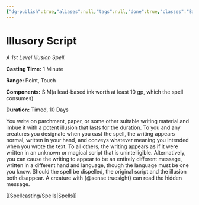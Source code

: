 ```yaml
---
{"dg-publish":true,"aliases":null,"tags":null,"done":true,"classes":"Bard, Warlock, Wizard,","spellLevel":1,"school":"Illusion","source":"PHB","permalink":"/spells/illusory-script/","dgHomeLink":false,"dgPassFrontmatter":true}
---
```


# Illusory Script
*A 1st Level Illusion Spell.*

**Casting Time:** 1 Minute

**Range:** Point, Touch

**Components:** S M(a lead-based ink worth at least 10 gp, which the spell consumes)

**Duration:** Timed, 10 Days

You write on parchment, paper, or some other suitable writing material and imbue it with a potent illusion that lasts for the duration.
To you and any creatures you designate when you cast the spell, the writing appears normal, written in your hand, and conveys whatever meaning you intended when you wrote the text. To all others, the writing appears as if it were written in an unknown or magical script that is unintelligible. Alternatively, you can cause the writing to appear to be an entirely different message, written in a different hand and language, though the language must be one you know.
Should the spell be dispelled, the original script and the illusion both disappear.
A creature with {@sense truesight} can read the hidden message.

[[Spellcasting/Spells|Spells]]